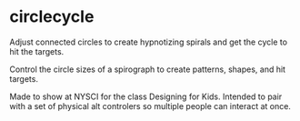 # circlecycle
Adjust connected circles to create hypnotizing spirals and get the cycle to hit the targets.

Control the circle sizes of a spirograph to create patterns, shapes, and hit targets.

Made to show at NYSCI for the class Designing for Kids. Intended to pair with a set of physical alt controlers so multiple people can interact at once.
